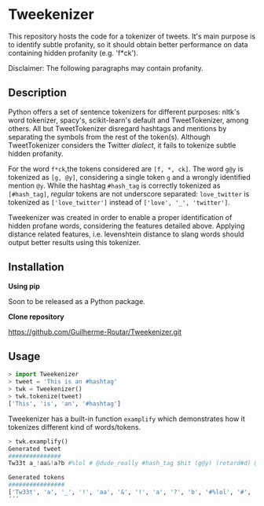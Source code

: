 # Tweekenizer

This repository hosts the code for a tokenizer of tweets. It's main purpose is to identify subtle profanity, so it should
obtain better performance on data containing hidden profanity (e.g. 'f*ck').

Disclaimer: The following paragraphs may contain profanity.

## Description

Python offers a set of sentence tokenizers for different purposes: nltk's word tokenizer, spacy's, scikit-learn's default and 
TweetTokenizer, among others. All but TweetTokenizer disregard hashtags and mentions by separating the symbols from the rest of the token(s).
Although TweetTokenizer considers the Twitter *dialect*, it fails to tokenize subtle hidden profanity.

For the word ```f*ck```,the tokens considered are ```[f, *, ck]```. The word ```g@y``` is tokenized as ```[g, @y]```, considering 
a single token ```g``` and a wrongly identified mention ```@y```. While the hashtag ```#hash_tag``` is correctly tokenized as 
```[#hash_tag]```, *regular* tokens are not underscore separated: ```love_twitter``` is tokenized as ```['love_twitter']``` instead of ```['love', '_', 'twitter']```.

Tweekenizer was created in order to enable a proper identification of hidden profane words, considering the features detailed above. Applying distance related features, i.e. levenshtein distance to slang words should output better results using this tokenizer.

## Installation

**Using pip**

Soon to be released as a Python package.

**Clone repository**

https://github.com/Guilherme-Routar/Tweekenizer.git

## Usage

```python
> import Tweekenizer
> tweet = 'This is an #hashtag'
> twk = Tweekenizer()
> twk.tokenize(tweet)
['This', 'is', 'an', '#hashtag']
```

Tweekenizer has a built-in function ```examplify``` which demonstrates how it tokenizes different kind of words/tokens.

```python
> twk.examplify()
Generated tweet
###############
Tw33t a_!aa&!a?b #%lol # @dude_really #hash_tag $hit (g@y) (retard#d) @dude. 😀😀 !😀abc %😀lol #hateit #hate.it $%&/ f*ck-

Generated tokens
################
['Tw33t', 'a', '_', '!', 'aa', '&', '!', 'a', '?', 'b', '#%lol', '#', '@dude_really', '#hash_tag', '$hit', '(', 'g', '@', 'y', ')', '(', 'retard', '#', 'd', ')', '@dude', '.', '😀', '😀', '!', '😀', 'abc', '%', '😀', 'lol', '#hateit', '#hate', '.', 'it', '$', '%', '&', '/', 'f*ck', '-']
´´´
